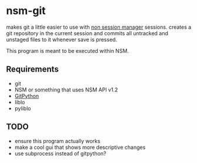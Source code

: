 nsm-git
=======

makes git a little easier to use with [non session manager](http://non.tuxfamily.org/nsm/) sessions. creates a git repository in the current session and commits all untracked and unstaged files to it whenever save is pressed.

This program is meant to be executed within NSM.

Requirements
------------
* git
* NSM or something that uses NSM API v1.2
* [GitPython](https://github.com/gitpython-developers/GitPython)
* liblo
* pyliblo

TODO
----
* ensure this program actually works
* make a cool gui that shows more descriptive changes
* use subprocess instead of gitpython?
